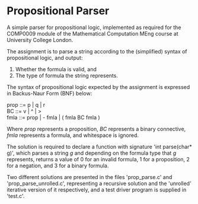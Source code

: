 # Propositional Parser

A simple parser for propositional logic, implemented as required for the 
COMP0009 module of the Mathematical Computation MEng course at University 
College London.

The assignment is to parse a string according to the (simplified) syntax of 
propositional logic, and output:  

1. Whether the formula is valid, and  
2. The type of formula the string represents.  

The syntax of propositional logic expected by the assignment is expressed in
Backus-Naur Form (BNF) below:  

prop ::= p | q | r  
BC ::= v | ^ | >  
fmla ::= prop | - fmla | ( fmla BC fmla )  

Where *prop* represents a proposition, *BC* represents a binary connective,
*fmla* represents a formula, and whitespace is ignored.  

The solution is required to declare a function with signature 
'int parse(char\* g)', which parses a string *g* and depending on the formula 
type that *g* represents, returns a value of 0 for an invalid formula, 1 for a 
proposition, 2 for a negation, and 3 for a binary formula.  

Two different solutions are presented in the files 'prop\_parse.c' and 
'prop\_parse\_unrolled.c', representing a recursive solution and the 'unrolled' 
iterative version of it respectively, and a test driver program is supplied in 
'test.c'. 
